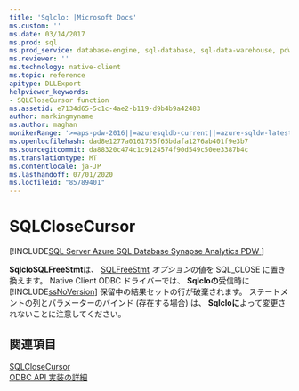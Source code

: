 ```yaml
---
title: 'Sqlclo: |Microsoft Docs'
ms.custom: ''
ms.date: 03/14/2017
ms.prod: sql
ms.prod_service: database-engine, sql-database, sql-data-warehouse, pdw
ms.reviewer: ''
ms.technology: native-client
ms.topic: reference
apitype: DLLExport
helpviewer_keywords:
- SQLCloseCursor function
ms.assetid: e7134d65-5c1c-4ae2-b119-d9b4b9a42483
author: markingmyname
ms.author: maghan
monikerRange: '>=aps-pdw-2016||=azuresqldb-current||=azure-sqldw-latest||>=sql-server-2016||=sqlallproducts-allversions||>=sql-server-linux-2017||=azuresqldb-mi-current'
ms.openlocfilehash: dad8e1277a0161755f65bdafa1276ab401f9e3b7
ms.sourcegitcommit: da88320c474c1c9124574f90d549c50ee3387b4c
ms.translationtype: MT
ms.contentlocale: ja-JP
ms.lasthandoff: 07/01/2020
ms.locfileid: "85789401"
---
```

# <a name="sqlclosecursor"></a>SQLCloseCursor
[!INCLUDE[SQL Server Azure SQL Database Synapse Analytics PDW ](../../includes/applies-to-version/sql-asdb-asdbmi-asdw-pdw.md)]

  **SqlcloSQLFreeStmt**は、 [SQLFreeStmt](../../relational-databases/native-client-odbc-api/sqlfreestmt.md) *オプション*の値を SQL_CLOSE に置き換えます。 Native Client ODBC ドライバーでは、 **Sqlcloの**受信時に [!INCLUDE[ssNoVersion](../../includes/ssnoversion-md.md)] 保留中の結果セットの行が破棄されます。 ステートメントの列とパラメーターのバインド (存在する場合) は、 **Sqlcloに**よって変更されないことに注意してください。  
  
## <a name="see-also"></a>関連項目  
 [SQLCloseCursor](https://go.microsoft.com/fwlink/?LinkId=59331)   
 [ODBC API 実装の詳細](../../relational-databases/native-client-odbc-api/odbc-api-implementation-details.md)  
  
  
